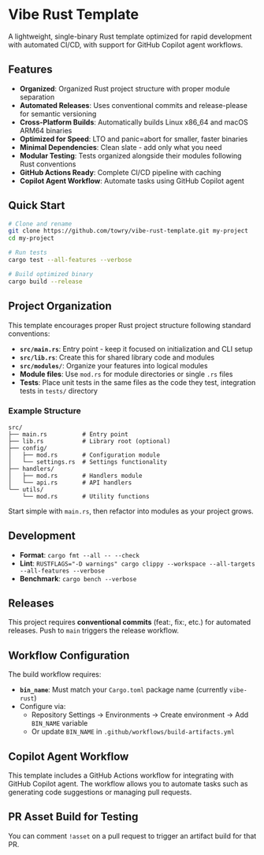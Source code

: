 # Vibe Rust Template

A lightweight, single-binary Rust template optimized for rapid development with
automated CI/CD, with support for GitHub Copilot agent workflows.

## Features

- **Organized**: Organized Rust project structure with proper module separation
- **Automated Releases**: Uses conventional commits and release-please for
  semantic versioning
- **Cross-Platform Builds**: Automatically builds Linux x86_64 and macOS ARM64
  binaries
- **Optimized for Speed**: LTO and panic=abort for smaller, faster binaries
- **Minimal Dependencies**: Clean slate - add only what you need
- **Modular Testing**: Tests organized alongside their modules following Rust
  conventions
- **GitHub Actions Ready**: Complete CI/CD pipeline with caching
- **Copilot Agent Workflow**: Automate tasks using GitHub Copilot agent

## Quick Start

```bash
# Clone and rename
git clone https://github.com/towry/vibe-rust-template.git my-project
cd my-project

# Run tests
cargo test --all-features --verbose

# Build optimized binary
cargo build --release
```

## Project Organization

This template encourages proper Rust project structure following standard
conventions:

- **`src/main.rs`**: Entry point - keep it focused on initialization and CLI
  setup
- **`src/lib.rs`**: Create this for shared library code and modules
- **`src/modules/`**: Organize your features into logical modules
- **Module files**: Use `mod.rs` for module directories or single `.rs` files
- **Tests**: Place unit tests in the same files as the code they test,
  integration tests in `tests/` directory

### Example Structure

```
src/
├── main.rs          # Entry point
├── lib.rs           # Library root (optional)
├── config/
│   ├── mod.rs       # Configuration module
│   └── settings.rs  # Settings functionality
├── handlers/
│   ├── mod.rs       # Handlers module
│   └── api.rs       # API handlers
└── utils/
    └── mod.rs       # Utility functions
```

Start simple with `main.rs`, then refactor into modules as your project grows.

## Development

- **Format**: `cargo fmt --all -- --check`
- **Lint**:
  `RUSTFLAGS="-D warnings" cargo clippy --workspace --all-targets --all-features --verbose`
- **Benchmark**: `cargo bench --verbose`

## Releases

This project requires **conventional commits** (feat:, fix:, etc.) for automated
releases. Push to `main` triggers the release workflow.

## Workflow Configuration

The build workflow requires:

- **`bin_name`**: Must match your `Cargo.toml` package name (currently
  `vibe-rust`)
- Configure via:
  - Repository Settings → Environments → Create environment → Add `BIN_NAME`
    variable
  - Or update `BIN_NAME` in `.github/workflows/build-artifacts.yml`

## Copilot Agent Workflow

This template includes a GitHub Actions workflow for integrating with GitHub
Copilot agent. The workflow allows you to automate tasks such as generating code
suggestions or managing pull requests.

## PR Asset Build for Testing

You can comment `!asset` on a pull request to trigger an artifact build for that
PR.
